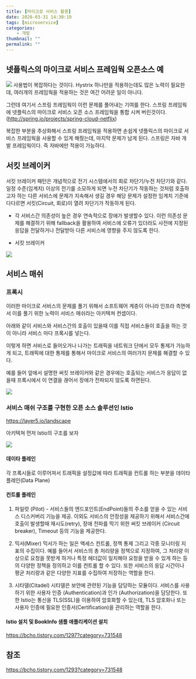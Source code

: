 ```yaml
---
title: [마이크로 서비스 활용]
date: 2020-03-31 14:30:19
tags: [microservice]
categories: 
    - 개발
thumbnail: ""
permalink: ""
---
```

## 넷플릭스의 마이크로 서비스 프레임웍 오픈소스 예

![](/images/99C3BD4B5BF3A99708.png)
 사용법이 복잡하다는 것이다. Hystrix 하나만을 적용하는데도 많은 노력이 필요한데, 여러개의 프레임웍을 적용하는 것은 여간 어려운 일이 아니다.

그런데 여기서 스프링 프레임웍이 이런 문제를 풀어내는 기여를 한다. 스프링 프레임웍에 넷플릭스의 마이크로 서비스 오픈 소스 프레임웍을 통합 시켜 버린것이다. (http://spring.io/projects/spring-cloud-netflix) 

복잡한 부분을 추상화해서 스프링 프레임웍을 적용하면 손쉽게 넷플릭스의 마이크로 서비스 프레임웍을 사용할 수 있게 해줬는데, 마지막 문제가 남게 된다. 스프링은 자바 개발 프레임웍이다. 즉 자바에만 적용이 가능하다.
<!-- more --> 
## 서킷 브레이커
서킷 브레이커 패턴은 개념적으로 전기 시스템에서의 회로 차단기/누전 차단기와 같다. 일정 수준(임계치) 이상의 전기를 소모하게 되면 누전 차단기가 작동하는 것처럼 호출하고자 하는 다른 서비스에 문제가 지속해서 생길 경우 해당 문제가 설정한 임계치 기준에 다다르면 서킷(Circuit, 회로)이 열려 차단기가 작동하게 된다. 
 - 각 서비스간 의존성이 높은 경우 연속적으로 장애가 발생할수 있다. 이런 의존성 문제를 해결하기 위해 fallback을 활용하여 서비스에 오류가 있더라도 사전에 지정된 응답을 전달하거나 전달받아 다른 서비스에 영향을 주지 않도록 한다.
 
 - 서킷 브레이커

![](/images/993CF6395BF3A99722.png)

## 서비스 매쉬
### 프록시
이러한 마이크로 서비스의 문제를 풀기 위해서 소프트웨어 계층이 아니라 인프라 측면에서 이를 풀기 위한 노력이 서비스 매쉬라는 아키텍쳐 컨셉이다. 

아래와 같이 서비스와 서비스간의 호출이 있을때 이를 직접 서비스들이 호출을 하는 것이 아니라 서비스 마다 프록시를 넣는다.

이렇게 하면 서비스로 들어오거나 나가는 트래픽을 네트워크 단에서 모두 통제가 가능하게 되고, 트래픽에 대한 통제를 통해서 마이크로 서비스의 여러가지 문제를 해결할 수 있다. 

예를 들어 앞에서 설명한 써킷 브레이커와 같은 경우에는 호출되는 서비스가 응답이 없을때 프록시에서 이 연결을 끊어서 장애가 전파되지 않도록 하면된다. 

![](/images/997EC8335BF3A99702.png)


### 서비스 매쉬 구조를 구현한 오픈 소스 솔루션인 Istio
https://layer5.io/landscape

아키텍쳐
먼저 Istio의 구조를 보자

![](/images/99D9B3375BF8090D27.png)

#### 데이타 플레인
  각 프록시들로 이루어져서 트래픽을 설정값에 따라 트래픽을 컨트롤 하는 부분을 데이타 플레인(Data Plane)

#### 컨트롤 플레인
1. 파일럿 (Pilot) - 서비스들의 엔드포인트(EndPoint)들의 주소를 얻을 수 있는 서비스 디스커버리 기능을 제공. 이외도 서비스의 안정성을 제공하기 위해서 서비스간에 호출이 발생할때 재시도(retry), 장애 전파를 막기 위한 써킷 브레이커 (Circuit breaker), Timeout 등의 기능을 제공한다.

2. 믹서(Mixer)
믹서가 하는 일은 액세스 컨트롤, 정책 통제 그리고 각종 모니터링 지표의 수집이다. 
예를 들어서 서비스의 총 처리량을 정책으로 지정하여, 그 처리량 이상으로 요청을 못받게 하거나 특정 헤더값이 일치해야 요청을 받을 수 있게 하는 등의 다양한 정책을 정의하고 이를 컨트롤 할 수 있다.
또한 서비스의 응답 시간이나 평균 처리량과 같은 다양한 지표를 수집하여 저장하는 역할을 한다. 

3. 시타델(Citadel)
시타델은 보안에 관련된 기능을 담당하는 모듈이다. 서비스를 사용하기 위한 사용자 인증 (Authentication)과 인가 (Authorization)을 담당한다. 또한 Istio는 통신을 TLS(SSL)을 이용하여 암호화할 수 있는데, TLS 암호화나 또는 사용자 인증에 필요한 인증서(Certification)을 관리하는 역할을 한다.  

#### Istio 설치 및 BookInfo 샘플 애플리케이션 설치
https://bcho.tistory.com/1297?category=731548


## 참조
 https://bcho.tistory.com/1293?category=731548








